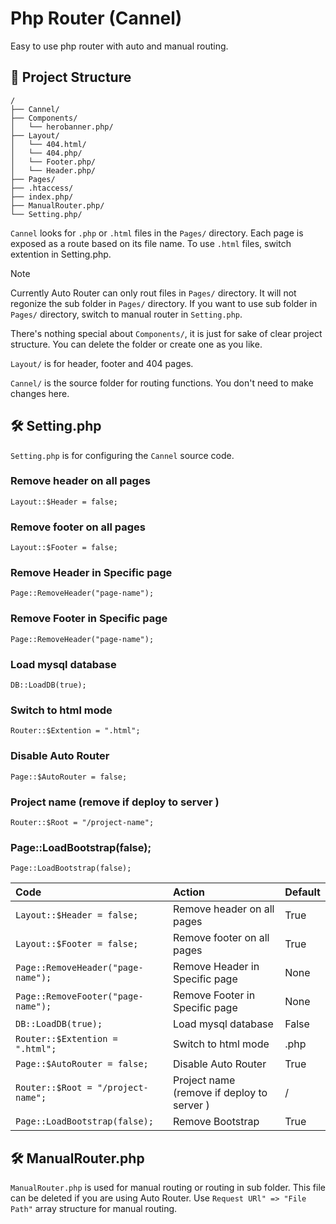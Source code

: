# Php Router (Cannel)

Easy to use php router with auto and manual routing.

## 📁 Project Structure

```text
/
├── Cannel/
├── Components/
│   └── herobanner.php/
├── Layout/
│   └── 404.html/
│   └── 404.php/
│   └── Footer.php/
│   └── Header.php/
├── Pages/
├── .htaccess/
├── index.php/
├── ManualRouter.php/
└── Setting.php/
```

`Cannel` looks for `.php` or `.html` files in the `Pages/` directory. Each page is exposed as a route based on its file name. To use `.html` files, switch extention in Setting.php.

> [!NOTE]
> Currently Auto Router can only rout files in `Pages/` directory. It will not regonize the sub folder in `Pages/` directory. If you want to use sub folder in `Pages/` directory, switch to manual router in `Setting.php`.

There's nothing special about `Components/`, it is just for sake of clear project structure. You can delete the folder or create one as you like.

`Layout/` is for header, footer and 404 pages.

`Cannel/` is the source folder for routing functions. You don't need to make changes here.

## 🛠️ Setting.php

`Setting.php` is for configuring the `Cannel` source code.

### Remove header on all pages

```text
Layout::$Header = false;
```

### Remove footer on all pages

```text
Layout::$Footer = false;
```

### Remove Header in Specific page

```text
Page::RemoveHeader("page-name");
```

### Remove Footer in Specific page

```text
Page::RemoveHeader("page-name");
```

### Load mysql database

```text
DB::LoadDB(true);
```

### Switch to html mode

```text
Router::$Extention = ".html";
```

### Disable Auto Router

```text
Page::$AutoRouter = false;
```

### Project name (remove if deploy to server )

```text
Router::$Root = "/project-name";
```

### Page::LoadBootstrap(false);

```text
Page::LoadBootstrap(false);
```

| Code                               | Action                                     | Default |
| :--------------------------------- | :----------------------------------------- | :------ |
| `Layout::$Header = false;`         | Remove header on all pages                 | True    |
| `Layout::$Footer = false;`         | Remove footer on all pages                 | True    |
| `Page::RemoveHeader("page-name");` | Remove Header in Specific page             | None    |
| `Page::RemoveFooter("page-name");` | Remove Footer in Specific page             | None    |
| `DB::LoadDB(true);`                | Load mysql database                        | False   |
| `Router::$Extention = ".html";`    | Switch to html mode                        | .php    |
| `Page::$AutoRouter = false;`       | Disable Auto Router                        | True    |
| `Router::$Root = "/project-name";` | Project name (remove if deploy to server ) | /       |
| `Page::LoadBootstrap(false);`      | Remove Bootstrap                           | True    |

## 🛠️ ManualRouter.php

`ManualRouter.php` is used for manual routing or routing in sub folder. This file can be deleted if you are using Auto Router.
Use `Request URl" => "File Path"` array structure for manual routing.
